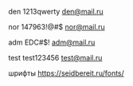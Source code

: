 den
1213qwerty
den@mail.ru


nor
147963!@#$
nor@mail.ru


adm
EDC#$%13484_1234rdgQAD$$!
adm@mail.ru


test
test123456
test@mail.ru


шрифты
https://seidbereit.ru/fonts/

